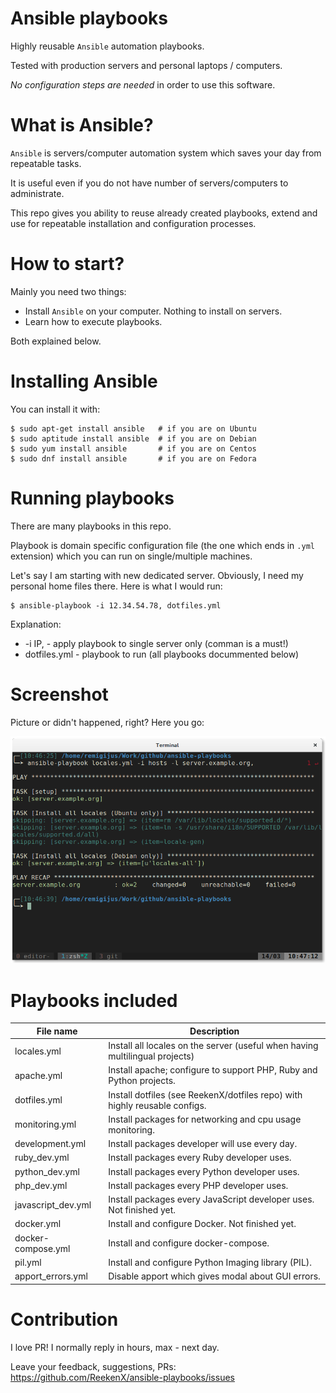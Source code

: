 # Ansible playbooks

Highly reusable `Ansible` automation playbooks.

Tested with production servers and personal laptops / computers.

*No configuration steps are needed* in order to use this software.

# What is Ansible?

`Ansible` is servers/computer automation system which saves your day from repeatable tasks.

It is useful even if you do not have number of servers/computers to administrate.

This repo gives you ability to reuse already created playbooks, extend and use for repeatable installation and configuration processes.

# How to start?

Mainly you need two things:

- Install `Ansible` on your computer. Nothing to install on servers.
- Learn how to execute playbooks.

Both explained below.

# Installing Ansible

You can install it with:

    $ sudo apt-get install ansible   # if you are on Ubuntu
    $ sudo aptitude install ansible  # if you are on Debian
    $ sudo yum install ansible       # if you are on Centos
    $ sudo dnf install ansible       # if you are on Fedora

# Running playbooks

There are many playbooks in this repo.

Playbook is domain specific configuration file (the one which ends in `.yml` extension) which you can run on single/multiple machines.

Let's say I am starting with new dedicated server. Obviously, I need my personal home files there. Here is what I would run:

    $ ansible-playbook -i 12.34.54.78, dotfiles.yml

Explanation:

- -i IP, - apply playbook to single server only (comman is a must!)
- dotfiles.yml - playbook to run (all playbooks docummented below)

# Screenshot

Picture or didn't happened, right? Here you go:

![Playing with Ansible playbook on Xterm](screenshots/running_on_single_machine.png?raw=true "Playing with Ansible playbook on Xterm")

# Playbooks included

| File name          | Description                                                                   |
|--------------------|-------------------------------------------------------------------------------|
| locales.yml        | Install all locales on the server (useful when having multilingual projects)  |
| apache.yml         | Install apache; configure to support PHP, Ruby and Python projects.           |
| dotfiles.yml       | Install dotfiles (see ReekenX/dotfiles repo) with highly reusable configs.    |
| monitoring.yml     | Install packages for networking and cpu usage monitoring.                     |
| development.yml    | Install packages developer will use every day.                                |
| ruby_dev.yml       | Install packages every Ruby developer uses.                                   |
| python_dev.yml     | Install packages every Python developer uses.                                 |
| php_dev.yml        | Install packages every PHP developer uses.                                    |
| javascript_dev.yml | Install packages every JavaScript developer uses. Not finished yet.           |
| docker.yml         | Install and configure Docker. Not finished yet.                               |
| docker-compose.yml | Install and configure docker-compose.                                         |
| pil.yml            | Install and configure Python Imaging library (PIL).                           |
| apport_errors.yml  | Disable apport which gives modal about GUI errors.                            |

# Contribution

I love PR! I normally reply in hours, max - next day.

Leave your feedback, suggestions, PRs:  https://github.com/ReekenX/ansible-playbooks/issues
